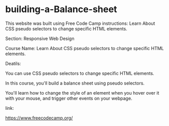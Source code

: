 # building-a-Balance-sheet

This website was built using Free Code Camp instructions: Learn About CSS pseudo selectors to change specific HTML elements.

Section: Responsive Web Design


Course Name: Learn About CSS pseudo selectors to change specific HTML elements.

Deatils:

You can use CSS pseudo selectors to change specific HTML elements.

In this course, you'll build a balance sheet using pseudo selectors. 

You'll learn how to change the style of an element when you hover over it with your mouse, and trigger other events on your webpage.

link:

https://www.freecodecamp.org/
